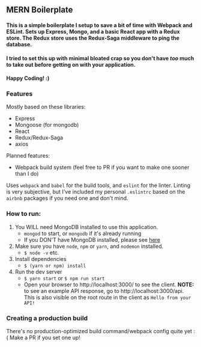 ## MERN Boilerplate

#### This is a simple boilerplate I setup to save a bit of time with Webpack and ESLint. Sets up Express, Mongo, and a basic React app with a Redux store. The Redux store uses the Redux-Saga middleware to ping the database.


#### I tried to set this up with minimal bloated crap so you don't have _too_ much to take out before getting on with your application. 

#### Happy Coding! :)

### Features

Mostly based on these libraries:
* Express
* Mongoose (for mongodb)
* React
* Redux/Redux-Saga
* axios

Planned features:
* Webpack build system (feel free to PR if you want to make one sooner than I do)

Uses `webpack` and `babel` for the build tools, and `eslint` for the linter. Linting is very subjective, but I've included my personal `.eslintrc` based on the `airbnb` packages if you need one and don't mind.

### How to run: 
  1. You WILL need MongoDB installed to use this application.
      * `mongod` to start, or `mongodb` if it's already running
      * If you DON'T have MongoDB installed, please see [here](https://www.mongodb.com/download-center?jmp=tutorials#community)
  1. Make sure you have `node`, `npm` or `yarn`, and `nodemon` installed.
      * `$ node -v` etc.
  2. Install dependencies
      * `$ (yarn or npm) install`
  3. Run the dev server
      * `$ yarn start` or `$ npm run start`
      * Open your browser to http://localhost:3000/ to see the client. **NOTE:** to see an example API response, go to http://localhost:3000/api. This is also visible on the root route in the client as `Hello from your API!`

### Creating a production build

There's no production-optimized build command/webpack config quite yet :( Make a PR if you set one up!
